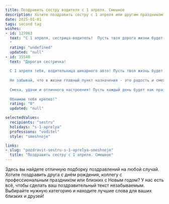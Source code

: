 ```yaml
---
title: Поздравить сестру водителя с 1 апреля. Смешное
description: Хотите поздравить сестру с 1 апреля или другим праздником? Наш ИИ создаст незабываемое поздравление, а вы обязательно выделитесь среди других.  
date: 2025-01-01
tags: second tag
wishes:
- id: 127063
  text: "С 1 апреля, сестрица-водитель!  Пусть твоя дорога жизни будет прямая, как автобан, а все препятствия — лишь мелкие ямки, которые ты, с твоим мастерством, объедешь, не моргнув глазом!  Желаю тебе в этот день море позитива, океан смеха и чтобы бензин всегда был по самой выгодной цене (даже если это будет шутка от заправки 1 апреля!).
  "
  rating: "undefined"
  updated: "null"
- id: 35540
  text: "Дорогая сестричка!
  
  С 1 апреля тебя, водительница шикарного авто! Пусть твоя жизнь будет такой же яркой, как сигнал твоего поворотника, а дорога - ровной и безопасной, как полотно свежего асфальта! Желаю, чтобы твои рейсы всегда были без пробок, а запаска оставалась неиспользованной!
  
  Не забывай, что в жизни главный пункт назначения - это радость и смех, поэтому сегодня, в этот день дураков, позволь себе немного пофантазировать:  представь, что маршрут на работу будет проходит через волшебное королевство, где все пробки разворачиваются назад, а светофоры горят зелёным до бесконечности!
  
  Смеха, удачи и отличного настроения! Пусть каждый день будет как праздник, даже если это силиконовая шутка!
  
  Обнимаю тебя крепко!"
  rating: "0"
  updated: "null"

selectedValues:
  recipients: "sestru"
  holidays: "s-1-aprelya"
  professions: "voditel"
  style: "smeshnoje"

links:
- slug: "pozdravit-sestru-s-1-aprelya-smeshnoje"
  title: "Поздравить сестру с 1 апреля. Смешное"
---
```


Здесь вы найдете отличную подборку поздравлений на любой случай. 
Хотите поздравить друга с днём рождения, коллегу с профессиональным праздником или близких с Новым годом? У нас есть всё, чтобы сделать ваш поздравительный текст незабываемым. Выбирайте нужную категорию и находите лучшие слова для ваших близких и друзей!
